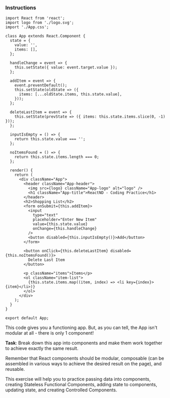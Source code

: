 ### Instructions
```
import React from 'react';
import logo from './logo.svg';
import './App.css';

class App extends React.Component {
  state = {
    value: '',
    items: [],
  };

  handleChange = event => {
    this.setState({ value: event.target.value });
  };

  addItem = event => {
    event.preventDefault();
    this.setState(oldState => ({
      items: [...oldState.items, this.state.value],
    }));
  };

  deleteLastItem = event => {
    this.setState(prevState => ({ items: this.state.items.slice(0, -1) }));
  };

  inputIsEmpty = () => {
    return this.state.value === '';
  };

  noItemsFound = () => {
    return this.state.items.length === 0;
  };

  render() {
    return (
      <div className="App">
        <header className="App-header">
          <img src={logo} className="App-logo" alt="logo" />
          <h1 className="App-title">ReactND - Coding Practice</h1>
        </header>
        <h2>Shopping List</h2>
        <form onSubmit={this.addItem}>
          <input
            type="text"
            placeholder="Enter New Item"
            value={this.state.value}
            onChange={this.handleChange}
          />
          <button disabled={this.inputIsEmpty()}>Add</button>
        </form>

        <button onClick={this.deleteLastItem} disabled={this.noItemsFound()}>
          Delete Last Item
        </button>

        <p className="items">Items</p>
        <ol className="item-list">
          {this.state.items.map((item, index) => <li key={index}>{item}</li>)}
        </ol>
      </div>
    );
  }
}

export default App;
```

This code gives you a functioning app. But, as you can tell, the App
isn't modular at all - there is only 1 component!

**Task**: Break down this app into components and make them work together to achieve
exactly the same result.

Remember that React components should be modular, composable (can be assembled in various
ways to achieve the desired result on the page), and reusable.

This exercise will help you to practice passing data into components, creating
Stateless Functional Components, adding state to components, updating state, and
creating Controlled Components.

